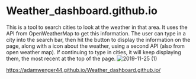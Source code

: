 # Weather_dashboard.github.io

This is a tool to search cities to look at the weather in that area.  It uses the API from OpenWeatherMap to get this information.  The user can type in a city into the search bar, then hit the button to display the information on the page, along with a icon about the weather, using a second API (also from open weather map).  If continuing to type in cities, it will keep displaying them, the most recent at the top of the page.
![2019-11-25 (1)](https://user-images.githubusercontent.com/55032432/69590443-5e567900-0fa4-11ea-8d18-dd40a6c22fd3.png)

https://adamwenger44.github.io/Weather_dashboard.github.io/
